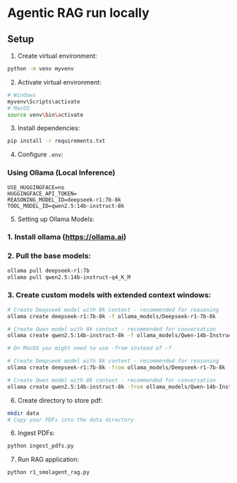 # Agentic RAG run locally

## Setup

1. Create virtual environment:
```bash
python -m venv myvenv
```

2. Activate virtual environment:
```bash
# Windows
myvenv\Scripts\activate
# MacOS
source venv\bin\activate
```

3. Install dependencies:
```bash
pip install -r requirements.txt
```

4. Configure `.env`:
### Using Ollama (Local Inference)
```env
USE_HUGGINGFACE=no
HUGGINGFACE_API_TOKEN=
REASONING_MODEL_ID=deepseek-r1:7b-8k
TOOL_MODEL_ID=qwen2.5:14b-instruct-8k
```

5. Setting up Ollama Models:
### 1. Install ollama (https://ollama.ai)

### 2. Pull the base models:
```bash
ollama pull deepseek-r1:7b
ollama pull qwen2.5:14b-instruct-q4_K_M
```

### 3. Create custom models with extended context windows:
```bash
# Create Deepseek model with 8k context - recommended for reasoning
ollama create deepseek-r1:7b-8k -f ollama_models/Deepseek-r1-7b-8k

# Create Qwen model with 8k context - recommended for conversation
ollama create qwen2.5:14b-instruct-8k -f ollama_models/Qwen-14b-Instruct-8k

# On MacOS you might need to use -from instead of -f

# Create Deepseek model with 8k context - recommended for reasoning
ollama create deepseek-r1:7b-8k -from ollama_models/Deepseek-r1-7b-8k

# Create Qwen model with 8k context - recommended for conversation
ollama create qwen2.5:14b-instruct-8k -from ollama_models/Qwen-14b-Instruct-8k
```

6. Create directory to store pdf:
```bash
mkdir data
# Copy your PDFs into the data directory
```

6. Ingest PDFs:
```bash
python ingest_pdfs.py
```

7. Run RAG application:
```bash
python r1_smolagent_rag.py
```
